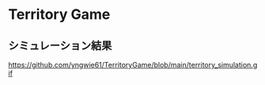 # Territory Game

## シミュレーション結果
https://github.com/yngwie61/TerritoryGame/blob/main/territory_simulation.gif